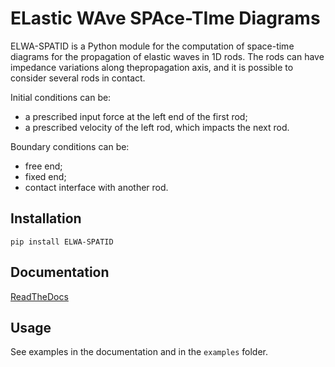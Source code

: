 # ELastic WAve SPAce-TIme Diagrams

ELWA-SPATID is a Python module for the computation of space-time diagrams for
the propagation of elastic waves in 1D rods. The rods can have impedance variations
along thepropagation axis, and it is possible to consider several rods in contact.

Initial conditions can be:

* a prescribed input force at the left end of the first rod;
* a prescribed velocity of the left rod, which impacts the next rod.

Boundary conditions can be:

* free end;
* fixed end;
* contact interface with another rod.


## Installation

`pip install ELWA-SPATID`

## Documentation

[ReadTheDocs](https://elwa-spatid.readthedocs.io)

## Usage

See examples in the documentation and in the `examples` folder.


